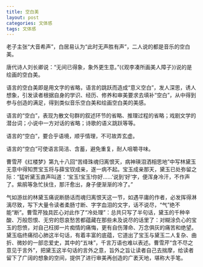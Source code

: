 ```yaml
---
title: 空白美
layout: post
categories: 文体感
tags: 文体感
---
```


老子主张“大音希声”，白居易认为“此时无声胜有声”，二人说的都是音乐的空白美。

唐代诗人刘长卿说：“无间已得象，象外更生意。”(《观李凑所画美人障子》)说的是绘画的空白美。

语言的空白美即是用文字的省略，语言的跳跃而造成“意义空白”，发人深思，诱人想象，引发读者根据自身的学识、经历、修养和审美要求去填补“空白”，从中得到参与创造的满足，得到类似音乐空白美和绘画空白美的美感。

语言的“空白”，表现为散文句群的叙述环节的省略、推理过程的省略；戏剧文学的潜台词；小说中一方对话的省略；诗歌的语义跳跃等等。

语言的“空白”，要合乎语境，顺乎情理，不可故弄玄虚。

语言的“空白”可使语言简洁、含蓄，避免重复，耐人咀嚼寻味。

曹雪芹《红楼梦》第九十八回“苦绛珠魂归离恨天，病神瑛泪洒相思地”中写林黛玉无意中得知贾宝玉将与薛宝钗成亲，遂一病不起。宝玉成亲那天，黛玉已处弥留之际：“猛听黛玉直声叫道：‘宝玉!宝玉!你好……’说到‘好’字，便浑身冷汗，不作声了。紫鹃等急忙扶住，那汗愈出，身子便渐渐的冷了。”

气如游丝的林黛玉痛说断肠话而魂归离恨天这一节，如遇平庸的作者，必发挥得淋漓尽致，写下大量令读者柔肠寸断、字字血泪的文字，话不说尽，“气”绝不能“断”。曹雪芹独具匠心对此作了“冷处理”：总共只写了半句话，黛玉的千种辛酸、万般怨恨、无穷的怨哀愁苦都蕴藏在那些未及说尽的话里了：对糊涂负心的宝玉的怨愤，对自己枉掷一片痴情的痛悔，更有自伤薄命、万念俱灰的痛苦和绝望。黛玉临终痛彻心肺这半句话，有着丰富的底蕴，它道出了宝玉与黛玉二人复杂、曲折、微妙的一部恋爱史，其中的“五味”，千言万语也难以表述。曹雪芹“含不尽之意见于言外”，把黛玉这半句话的言外之意，旨外之旨让读者自己去揣摩，给读者留下了广阔的想象的空间，提供了进行审美再创造的广袤天地，堪称大手笔。 